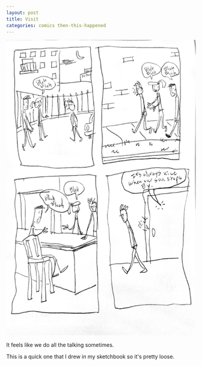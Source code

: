 ```yaml
---
layout: post
title: Visit
categories: comics then-this-happened
---
```

![visit](/public/images/may-26-2017-comic.png)

It feels like we do all the talking sometimes.

This is a quick one that I drew in my sketchbook so it's pretty loose. 